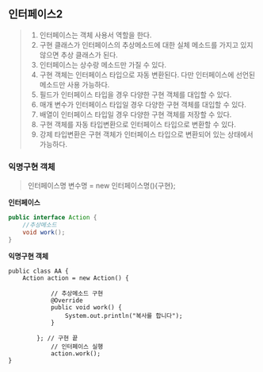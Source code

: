 ## 인터페이스2
>1. 인터페이스는 객체 사용서 역할을 한다.
>2. 구현 클래스가 인터페이스의 추상메소드에 대한 실체 메소드를 가지고 있지 않으면 추상 클래스가 된다.
>3. 인터페이스는 상수랑 메소드만 가질 수 있다.
>4. 구현 객체는 인터페이스 타입으로 자동 변환된다.
> 다만 인터페이스에 선언된 메소드만 사용 가능하다.
>5. 필드가 인터페이스 타입을 경우 다양한 구현 객체를 대입할 수 있다.
>6. 매개 변수가 인터페이스 타입일 경우 다양한 구현 객체를 대입할 수 있다.
>7. 배열이 인터페이스 타입일 경우 다양한 구현 객체를 저장할 수 있다.
>8. 구현 객체를 자동 타입변환으로 인터페이스 타입으로 변환할 수 있다.
>9. 강제 타입변환은 구현 객체가 인터페이스 타입으로 변환되어 있는 상태에서 가능하다.

### 익명구현 객체
>인터페이스명 변수명 = new 인터페이스명(){구현}; 

**인터페이스**
```java
public interface Action {
	//추상메소드
	void work();
}
```
**익명구현 객체**
```
public class AA {
	Action action = new Action() {
			
			// 추상메소드 구현 
			@Override
			public void work() {
				System.out.println("복사를 합니다");
			}
			
		}; // 구현 끝
			// 인터페이스 실행 
			action.work();
}
```
